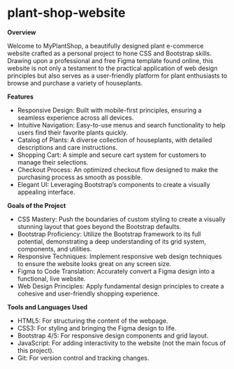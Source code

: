 # plant-shop-website
**Overview**

Welcome to MyPlantShop, a beautifully designed plant e-commerce website crafted as a personal project to hone CSS and Bootstrap skills. Drawing upon a professional and free Figma template found online, this website is not only a testament to the practical application of web design principles but also serves as a user-friendly platform for plant enthusiasts to browse and purchase a variety of houseplants.

**Features**

- Responsive Design: Built with mobile-first principles, ensuring a seamless experience across all devices.
- Intuitive Navigation: Easy-to-use menus and search functionality to help users find their favorite plants quickly.
- Catalog of Plants: A diverse collection of houseplants, with detailed descriptions and care instructions.
- Shopping Cart: A simple and secure cart system for customers to manage their selections.
- Checkout Process: An optimized checkout flow designed to make the purchasing process as smooth as possible.
- Elegant UI: Leveraging Bootstrap’s components to create a visually appealing interface.

  
**Goals of the Project**

- CSS Mastery: Push the boundaries of custom styling to create a visually stunning layout that goes beyond the Bootstrap defaults.
- Bootstrap Proficiency: Utilize the Bootstrap framework to its full potential, demonstrating a deep understanding of its grid system, components, and utilities.
- Responsive Techniques: Implement responsive web design techniques to ensure the website looks great on any screen size.
- Figma to Code Translation: Accurately convert a Figma design into a functional, live website.
- Web Design Principles: Apply fundamental design principles to create a cohesive and user-friendly shopping experience.


**Tools and Languages Used**

- HTML5: For structuring the content of the webpage.
- CSS3: For styling and bringing the Figma design to life.
- Bootstrap 4/5: For responsive design components and grid layout.
- JavaScript: For adding interactivity to the website (not the main focus of this project).
- Git: For version control and tracking changes.
